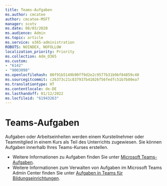 ```yaml
---
title: Teams-Aufgaben
ms.author: cmcatee
author: cmcatee-MSFT
manager: scotv
ms.date: 08/03/2020
ms.audience: Admin
ms.topic: article
ms.service: o365-administration
ROBOTS: NOINDEX, NOFOLLOW
localization_priority: Priority
ms.collection: Adm_O365
ms.custom:
- "6142"
- "9003098"
ms.openlocfilehash: 80f91b5149b90ff9d2e2c9577b31b9bf84859c40
ms.sourcegitcommit: c26373c21c837937b41026f56fedfc51b7b80ea7
ms.translationtype: HT
ms.contentlocale: de-DE
ms.lasthandoff: 01/12/2022
ms.locfileid: "61943263"
---
```

# <a name="teams-assignments"></a>Teams-Aufgaben

Aufgaben oder Arbeitseinheiten werden einem Kursteilnehmer oder Teammitglied in einem Kurs als Teil des Unterrichts zugewiesen. Sie können Aufgaben innerhalb Ihres Teams-Kurses erstellen.

- Weitere Informationen zu Aufgaben finden Sie unter [Microsoft Teams-Aufgaben](https://support.microsoft.com/office/microsoft-teams-5aa4431a-8a3c-4aa5-87a6-b6401abea114#ID0EAABAAA=Assignments).
- Weitere Informationen zum Verwalten von Aufgaben im Microsoft Teams Admin Center finden Sie unter [Aufgaben in Teams für Bildungseinrichtungen](https://docs.microsoft.com/microsoftteams/expand-teams-across-your-org/assignments-in-teams).